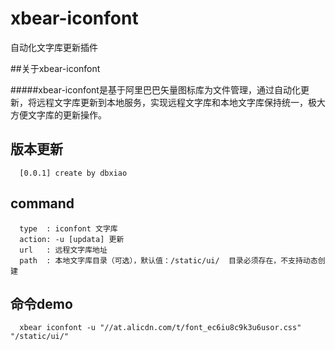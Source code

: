 # xbear-iconfont
自动化文字库更新插件

##关于xbear-iconfont

#####xbear-iconfont是基于阿里巴巴矢量图标库为文件管理，通过自动化更新，将远程文字库更新到本地服务，实现远程文字库和本地文字库保持统一，极大方便文字库的更新操作。

## 版本更新
      [0.0.1] create by dbxiao

## command
      
	  type  : iconfont 文字库
	  action: -u [updata] 更新
	  url   : 远程文字库地址
	  path  : 本地文字库目录（可选），默认值：/static/ui/  目录必须存在，不支持动态创建

## 命令demo

      xbear iconfont -u "//at.alicdn.com/t/font_ec6iu8c9k3u6usor.css" "/static/ui/"


